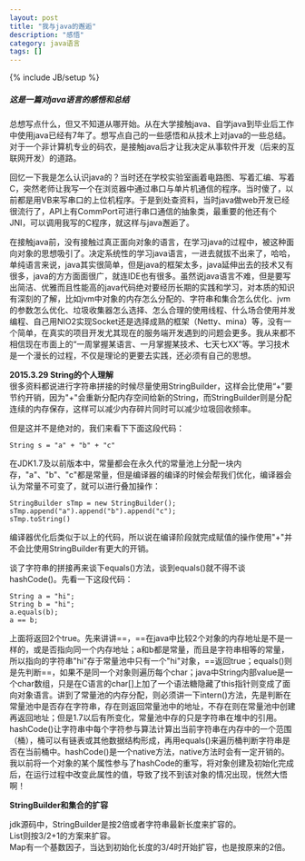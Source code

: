 ```yaml
---
layout: post
title: "我与java的邂逅"
description: "感悟"
category: java语言
tags: []
---
```

{% include JB/setup %}

##### **这是一篇对java语言的感悟和总结**  
  
总想写点什么，但又不知道从哪开始。从在大学接触java、自学java到毕业后工作中使用java已经有7年了。想写点自己的一些感悟和从技术上对java的一些总结。对于一个非计算机专业的码农，是接触java后才让我决定从事软件开发（后来的互联网开发）的道路。  
  
回忆一下我是怎么认识java的？当时还在学校实验室画着电路图、写着汇编、写着C，突然老师让我写一个在浏览器中通过串口与单片机通信的程序。当时傻了，以前都是用VB来写串口的上位机程序。于是到处查资料，当时java做web开发已经很流行了，API上有CommPort可进行串口通信的抽象类，最重要的他还有个JNI，可以调用我写的C程序，就这样与java邂逅了。  
  
在接触java前，没有接触过真正面向对象的语言，在学习java的过程中，被这种面向对象的思想吸引了。决定系统性的学习java语言，一进去就拔不出来了，哈哈，单纯语言来说，java其实很简单，但是java的框架太多，java延伸出去的技术又有很多，java的方方面面很广，就连IDE也有很多。虽然说java语言不难，但是要写出简洁、优雅而且性能高的java代码绝对要经历长期的实践和学习，对本质的知识有深刻的了解，比如jvm中对象的内存怎么分配的、字符串和集合怎么优化、jvm的参数怎么优化、垃圾收集器怎么选择、怎么合理的使用线程、什么场合使用并发编程、自己用NIO2实现Socket还是选择成熟的框架（Netty、mina）等，没有一个简单，在真实的项目开发尤其现在的服务端开发遇到的问题会更多。我从来都不相信现在市面上的“一周掌握某语言、一月掌握某技术、七天七XX”等。学习技术是一个漫长的过程，不仅是理论的更要去实践，还必须有自己的思想。  
  
  
**2015.3.29   String的个人理解**  
很多资料都说进行字符串拼接的时候尽量使用StringBuilder，这样会比使用“+”要节约开销，因为"+"会重新分配内存空间给新的String，而StringBuilder则是分配连续的内存保存，这样可以减少内存碎片同时可以减少垃圾回收频率。  
  
但是这并不是绝对的，我们来看下下面这段代码：  
    
	String s = "a" + "b" + "c"
  	  
在JDK1.7及以前版本中，常量都会在永久代的常量池上分配一块内存，"a"、"b"、"c"都是常量，但是编译器的编译的时候会帮我们优化，编译器会认为常量不可变了，就可以进行叠加操作：

	StringBuilder sTmp = new StringBuilder();
	sTmp.append("a").append("b").append("c");
	sTmp.toString()
  
编译器优化后类似于以上的代码，所以说在编译阶段就完成赋值的操作使用"+"并不会比使用StringBuilder有更大的开销。  
	
谈了字符串的拼接再来谈下equals()方法，谈到equals()就不得不谈hashCode()。先看一下这段代码：  

	String a = "hi";
	String b = "hi";
	a.equals(b);
	a == b;
  
上面将返回2个true。先来讲讲==，==在java中比较2个对象的内存地址是不是一样的，或是否指向同一个内存地址；a和b都是常量，而且是字符串相等的常量，所以指向的字符串"hi"存于常量池中只有一个"hi"对象，==返回true；equals()则是先判断==，如果不是同一个对象则遍历每个char；java中String内部value是一个char数组，只是在C语言的char[]上加了一个语法糖隐藏了this指针则变成了面向对象语言。讲到了常量池的内存分配，则必须讲一下intern()方法，先是判断在常量池中是否存在字符串，存在则返回常量池中的地址，不存在则在常量池中创建再返回地址；但是1.7以后有所变化，常量池中存的只是字符串在堆中的引用。  
hashCode()让字符串中每个字符参与算法计算出当前字符串在内存中的一个范围（桶），桶可以有链表或其他数据结构形成，再用equals()来遍历桶判断字符串是否在当前桶中。hashCode()是一个native方法，native方法时会有一定开销的。我以前将一个对象的某个属性参与了hashCode的重写，将对象创建及初始化完成后，在运行过程中改变此属性的值，导致了找不到该对象的情况出现，恍然大悟啊！

**StringBuilder和集合的扩容**
  
jdk源码中，StringBuilder是按2倍或者字符串最新长度来扩容的。  
List则按3/2+1的方案来扩容。    
Map有一个基数因子，当达到初始化长度的3/4时开始扩容，也是按原来的2倍。

